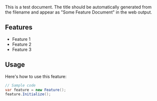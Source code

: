 This is a test document. The title should be automatically generated from the filename and appear as "Some Feature Document" in the web output.

## Features

- Feature 1
- Feature 2 
- Feature 3

## Usage

Here's how to use this feature:

```csharp
// Sample code
var feature = new Feature();
feature.Initialize();
``` 
